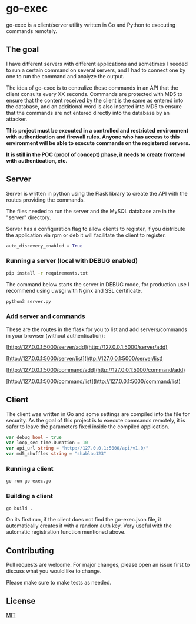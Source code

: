 # go-exec

go-exec is a client/server utility written in Go and Python to executing commands remotely.

## The goal

I have different servers with different applications and sometimes I needed to run a certain command on several servers, and I had to connect one by one to run the command and analyze the output.

The idea of go-exec is to centralize these commands in an API that the client consults every XX seconds.
Commands are protected with MD5 to ensure that the content received by the client is the same as entered into the database, and an additional word is also inserted into MD5 to ensure that the commands are not entered directly into the database by an attacker.

__This project must be executed in a controlled and restricted environment with authentication and firewall rules. Anyone who has access to this environment will be able to execute commands on the registered servers.__

__It is still in the POC (proof of concept) phase, it needs to create frontend with authentication, etc.__

## Server

Server is written in python using the Flask library to create the API with the routes providing the commands.

The files needed to run the server and the MySQL database are in the "server" directory.

Server has a configuration flag to allow clients to register, if you distribute the application via rpm or deb it will facilitate the client to register.

```python
auto_discovery_enabled = True
```

### Running a server (local with DEBUG enabled)

```bash
pip install -r requirements.txt
```

The command below starts the server in DEBUG mode, for production use I recommend using uwsgi with Nginx and SSL certificate.

```bash
python3 server.py
```

### Add server and commands

These are the routes in the flask for you to list and add servers/commands in your browser (without authentication):

[http://127.0.0.1:5000/server/add](http://127.0.0.1:5000/server/add)

[http://127.0.0.1:5000/server/list](http://127.0.0.1:5000/server/list)

[http://127.0.0.1:5000/command/add](http://127.0.0.1:5000/command/add)

[http://127.0.0.1:5000/command/list](http://127.0.0.1:5000/command/list)


## Client

The client was written in Go and some settings are compiled into the file for security.
As the goal of this project is to execute commands remotely, it is safer to leave the parameters fixed inside the compiled application.

```go
var debug bool = true
var loop_sec time.Duration = 10
var api_url string = "http://127.0.0.1:5000/api/v1.0/"
var md5_shuffles string = "shablau123"
```

### Running a client
```bash
go run go-exec.go
```

### Building a client
```bash
go build .
```

On its first run, if the client does not find the go-exec.json file, it automatically creates it with a random auth key. Very useful with the automatic registration function mentioned above.

## Contributing

Pull requests are welcome. For major changes, please open an issue first to discuss what you would like to change.

Please make sure to make tests as needed.

## License

[MIT](https://choosealicense.com/licenses/mit/)
